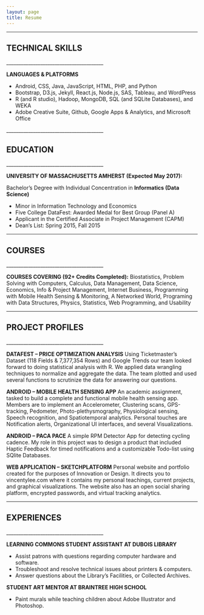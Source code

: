 ```yaml
---
layout: page
title: Resume
---
```

________________________________________	
<h2>TECHNICAL SKILLS</h2>
________________________________________	

**LANGUAGES & PLATFORMS**
<ul>
<li>	Android, CSS, Java, JavaScript, HTML, PHP, and Python </li>
<li>	Bootstrap, D3.js, Jekyll, React.js, Node.js, SAS, Tableau, and WordPress </li>
<li>	R (and R studio), Hadoop, MongoDB, SQL (and SQLite Databases), and WEKA </li>
<li>	Adobe Creative Suite, Github, Google Apps & Analytics, and Microsoft Office </li>
</ul>
________________________________________	
<h2>EDUCATION</h2>
________________________________________	

**UNIVERSITY OF MASSACHUSETTS AMHERST (Expected May 2017):**

Bachelor’s Degree with Individual Concentration in **Informatics (Data Science)**
* Minor in Information Technology and Economics
*	Five College DataFest: Awarded Medal for Best Group (Panel A)
*	Applicant in the Certified Associate in Project Management (CAPM) 
* Dean’s List: Spring 2015, Fall 2015

________________________________________	
<h2>COURSES</h2>
________________________________________	

**COURSES COVERING (92+ Credits Completed):**
Biostatistics, Problem Solving with Computers, Calculus, Data Management, Data Science, Economics, Info & Project Management, Internet Business, Programming with Mobile Health Sensing & Monitoring, A Networked World, Programing with Data Structures, Physics, Statistics, Web Programming, and Usability

________________________________________	
<h2>PROJECT PROFILES</h2>
________________________________________	

**DATAFEST – PRICE OPTIMIZATION ANALYSIS**
Using Ticketmaster’s Dataset (118 Fields & 7,377,354 Rows) and Google Trends our team looked forward to doing statistical analysis with R. We applied data wrangling techniques to normalize and aggregate the data. The team plotted and used several functions to scrutinize the data for answering our questions.

**ANDROID – MOBILE HEALTH SENSING APP**
An academic assignment, tasked to build a complete and functional mobile health sensing app. Members are to implement an Accelerometer, Clustering scans, GPS-tracking, Pedometer, Photo-plethysmography, Physiological sensing, Speech recognition, and Spatiotemporal analytics. Personal touches are Notification alerts, Organizational UI interfaces, and several Visualizations.

**ANDROID – PACA PACE**
A simple RPM Detector App for detecting cycling cadence. My role in this project was to design a product that included Haptic Feedback for timed notifications and a customizable Todo-list using SQlite Databases.

**WEB APPLICATION – SKETCHPLATFORM**
Personal website and portfolio created for the purposes of Innovation or Design. It directs you to vincentylee.com where it contains my personal teachings, current projects, and graphical visualizations. The website also has an open social sharing platform, encrypted passwords, and virtual tracking analytics.

________________________________________	
<h2>EXPERIENCES</h2>
________________________________________	

**LEARNING COMMONS STUDENT ASSISTANT AT DUBOIS LIBRARY**
*	Assist patrons with questions regarding computer hardware and software.
*	Troubleshoot and resolve technical issues about printers & computers.
*	Answer questions about the Library’s Facilities, or Collected Archives.

**STUDENT ART MENTOR AT BRAINTREE HIGH SCHOOL**
*	Paint murals while teaching children about Adobe Illustrator and Photoshop.

